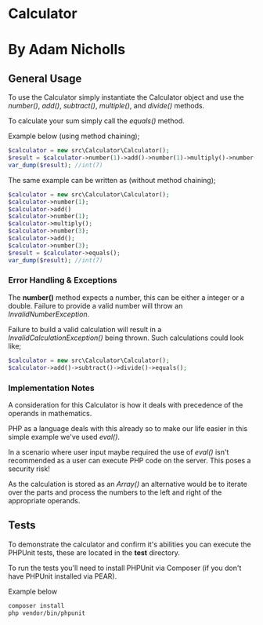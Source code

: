 # Calculator
# __By Adam Nicholls__

## General Usage

To use the Calculator simply instantiate the Calculator object and use the *number()*, *add()*, *subtract()*, *multiple()*, and *divide()* methods.

To calculate your sum simply call the *equals()* method.

Example below (using method chaining);

```php
$calculator = new src\Calculator\Calculator();
$result = $calculator->number(1)->add()->number(1)->multiply()->number(3)->add()->number(3)->equals();
var_dump($result); //int(7)
```

The same example can be written as (without method chaining);

```php
$calculator = new src\Calculator\Calculator();
$calculator->number(1);
$calculator->add()
$calculator->number(1);
$calculator->multiply();
$calculator->number(3);
$calculator->add();
$calculator->number(3);
$result = $calculator->equals();
var_dump($result); //int(7)
```

### Error Handling & Exceptions

The __number()__ method expects a number, this can be either a integer or a double. Failure to provide a valid number will throw an *InvalidNumberException*.

Failure to build a valid calculation will result in a *InvalidCalculationException()* being thrown. Such calculations could look like;

```php
$calculator = new src\Calculator\Calculator();
$calculator->add()->subtract()->divide()->equals();
```

### Implementation Notes

A consideration for this Calculator is how it deals with precedence of the operands in mathematics.

PHP as a language deals with this already so to make our life easier in this simple example we've used *eval()*.

In a scenario where user input maybe required the use of *eval()* isn't recommended as a user can execute PHP code on the server. This poses a security risk!

As the calculation is stored as an *Array()* an alternative would be to iterate over the parts and process the numbers to the left and right of the appropriate operands.


## Tests

To demonstrate the calculator and confirm it's abilities you can execute the PHPUnit tests, these are located in the __test__ directory.

To run the tests you'll need to install PHPUnit via Composer (if you don't have PHPUnit installed via PEAR).

Example below

```bash
composer install
php vendor/bin/phpunit
```

